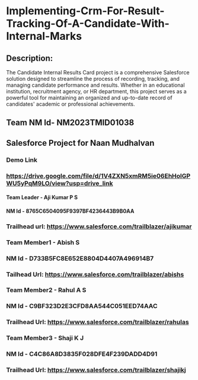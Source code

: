 # Implementing-Crm-For-Result-Tracking-Of-A-Candidate-With-Internal-Marks
## Description:
   The Candidate Internal Results Card project is a comprehensive Salesforce solution designed to streamline the process of recording, tracking, and managing candidate performance and results. Whether in an educational institution, recruitment agency, or HR department, this project serves as a powerful tool for maintaining an organized and up-to-date record of candidates' academic or professional achievements.
## Team NM Id- NM2023TMID01038 
## Salesforce Project for Naan Mudhalvan
### Demo Link
### https://drive.google.com/file/d/1V4ZXN5xmRM5ie06EhHolGPWU5yPqM9LO/view?usp=drive_link
#### Team Leader - Aji Kumar P S 
#### NM Id - 8765C6504095F9397BF4236443B9B0AA 
### Trailhead url: https://www.salesforce.com/trailblazer/ajikumar
### Team Member1 - Abish S 
### NM Id - D733B5FC8E652E8804D4407A496914B7 
### Tailhead Url: https://www.salesforce.com/trailblazer/abishs
### Team Member2 - Rahul A S 
### NM Id - C9BF323D2E3CFD8AA544C051EED74AAC 
### Trailhead Url: https://www.salesforce.com/trailblazer/rahulas
### Team Member3 - Shaji K J 
### NM Id - C4C86A8D3835F028DFE4F239DADD4D91 
### Trailhead Url: https://www.salesforce.com/trailblazer/shajikj

